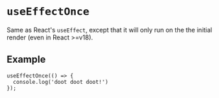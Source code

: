 # `useEffectOnce`

Same as React's `useEffect`, except that it will only run on the the initial render (even in React >=v18).

## Example

```tsx
useEffectOnce(() => {
  console.log('doot doot doot!')
});
```
